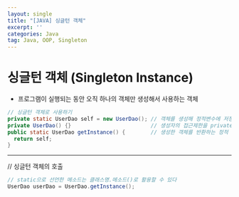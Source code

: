 ```yaml
---
layout: single
title: "[JAVA] 싱글턴 객체"
excerpt: ''
categories: Java
tag: Java, OOP, Singleton
---
```


# 싱글턴 객체 (Singleton Instance)
- 프로그램이 실행되는 동안 오직 하나의 객체만 생성해서 사용하는 객체
```java
// 싱글턴 객체로 사용하기
private static UserDao self = new UserDao(); // 객체를 생성해 정적변수에 저장한다
private UserDao() {}                         // 생성자의 접근제한을 private로 설정한다
public static UserDao getInstance() {        // 생성한 객체를 반환하는 정적 메소드를 제공한다
  return self;
}
```
-------------------------------------------------------------
// 싱글턴 객체의 호출
```java
// static으로 선언한 메소드는 클래스명.메소드()로 활용할 수 있다
UserDao userDao = UserDao.getInstance();
```

